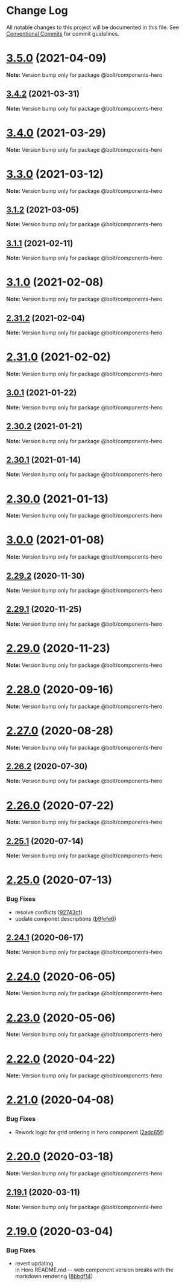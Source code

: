 # Change Log

All notable changes to this project will be documented in this file.
See [Conventional Commits](https://conventionalcommits.org) for commit guidelines.

# [3.5.0](https://github.com/boltdesignsystem/bolt/tree/master/packages/components/bolt-hero/compare/v3.4.3...v3.5.0) (2021-04-09)

**Note:** Version bump only for package @bolt/components-hero





## [3.4.2](https://github.com/boltdesignsystem/bolt/tree/master/packages/components/bolt-hero/compare/v3.4.1...v3.4.2) (2021-03-31)

**Note:** Version bump only for package @bolt/components-hero





# [3.4.0](https://github.com/boltdesignsystem/bolt/tree/master/packages/components/bolt-hero/compare/v3.3.1...v3.4.0) (2021-03-29)

**Note:** Version bump only for package @bolt/components-hero





# [3.3.0](https://github.com/boltdesignsystem/bolt/tree/master/packages/components/bolt-hero/compare/v3.2.0...v3.3.0) (2021-03-12)

**Note:** Version bump only for package @bolt/components-hero





## [3.1.2](https://github.com/boltdesignsystem/bolt/tree/master/packages/components/bolt-hero/compare/v3.1.1...v3.1.2) (2021-03-05)

**Note:** Version bump only for package @bolt/components-hero





## [3.1.1](https://github.com/boltdesignsystem/bolt/tree/master/packages/components/bolt-hero/compare/v3.1.0...v3.1.1) (2021-02-11)

**Note:** Version bump only for package @bolt/components-hero





# [3.1.0](https://github.com/boltdesignsystem/bolt/tree/master/packages/components/bolt-hero/compare/v2.31.2...v3.1.0) (2021-02-08)

**Note:** Version bump only for package @bolt/components-hero





## [2.31.2](https://github.com/boltdesignsystem/bolt/tree/master/packages/components/bolt-hero/compare/v2.31.1...v2.31.2) (2021-02-04)

**Note:** Version bump only for package @bolt/components-hero





# [2.31.0](https://github.com/boltdesignsystem/bolt/tree/master/packages/components/bolt-hero/compare/v2.30.2...v2.31.0) (2021-02-02)

**Note:** Version bump only for package @bolt/components-hero





## [3.0.1](https://github.com/boltdesignsystem/bolt/tree/master/packages/components/bolt-hero/compare/v3.0.0...v3.0.1) (2021-01-22)

**Note:** Version bump only for package @bolt/components-hero





## [2.30.2](https://github.com/boltdesignsystem/bolt/tree/master/packages/components/bolt-hero/compare/v2.30.1...v2.30.2) (2021-01-21)

**Note:** Version bump only for package @bolt/components-hero





## [2.30.1](https://github.com/boltdesignsystem/bolt/tree/master/packages/components/bolt-hero/compare/v2.30.0...v2.30.1) (2021-01-14)

**Note:** Version bump only for package @bolt/components-hero





# [2.30.0](https://github.com/boltdesignsystem/bolt/tree/master/packages/components/bolt-hero/compare/v2.29.3...v2.30.0) (2021-01-13)

**Note:** Version bump only for package @bolt/components-hero





# [3.0.0](https://github.com/boltdesignsystem/bolt/tree/master/packages/components/bolt-hero/compare/v2.29.3...v3.0.0) (2021-01-08)

**Note:** Version bump only for package @bolt/components-hero





## [2.29.2](https://github.com/boltdesignsystem/bolt/tree/master/packages/components/bolt-hero/compare/v2.29.1...v2.29.2) (2020-11-30)

**Note:** Version bump only for package @bolt/components-hero





## [2.29.1](https://github.com/boltdesignsystem/bolt/tree/master/packages/components/bolt-hero/compare/v2.29.0...v2.29.1) (2020-11-25)

**Note:** Version bump only for package @bolt/components-hero





# [2.29.0](https://github.com/boltdesignsystem/bolt/tree/master/packages/components/bolt-hero/compare/v2.28.0...v2.29.0) (2020-11-23)

**Note:** Version bump only for package @bolt/components-hero





# [2.28.0](https://github.com/boltdesignsystem/bolt/tree/master/packages/components/bolt-hero/compare/v2.27.1...v2.28.0) (2020-09-16)

**Note:** Version bump only for package @bolt/components-hero





# [2.27.0](https://github.com/boltdesignsystem/bolt/tree/master/packages/components/bolt-hero/compare/v2.27.0-alpha-calculator-2...v2.27.0) (2020-08-28)

**Note:** Version bump only for package @bolt/components-hero





## [2.26.2](https://github.com/boltdesignsystem/bolt/tree/master/packages/components/bolt-hero/compare/v2.26.1...v2.26.2) (2020-07-30)

**Note:** Version bump only for package @bolt/components-hero





# [2.26.0](https://github.com/boltdesignsystem/bolt/tree/master/packages/components/bolt-hero/compare/v2.25.1...v2.26.0) (2020-07-22)

**Note:** Version bump only for package @bolt/components-hero





## [2.25.1](https://github.com/boltdesignsystem/bolt/tree/master/packages/components/bolt-hero/compare/v2.25.0...v2.25.1) (2020-07-14)

**Note:** Version bump only for package @bolt/components-hero





# [2.25.0](https://github.com/boltdesignsystem/bolt/tree/master/packages/components/bolt-hero/compare/v2.22.2...v2.25.0) (2020-07-13)


### Bug Fixes

* resolve conflicts ([92743cf](https://github.com/boltdesignsystem/bolt/tree/master/packages/components/bolt-hero/commit/92743cf5734703ccfb94bc6d49e0a3d667e81fe3))
* update componet descriptions ([b9fefe6](https://github.com/boltdesignsystem/bolt/tree/master/packages/components/bolt-hero/commit/b9fefe6106eb74e3d4794a51443a2b576d9651d9))





## [2.24.1](https://github.com/boltdesignsystem/bolt/tree/master/packages/components/bolt-hero/compare/v2.24.0...v2.24.1) (2020-06-17)

**Note:** Version bump only for package @bolt/components-hero





# [2.24.0](https://github.com/boltdesignsystem/bolt/tree/master/packages/components/bolt-hero/compare/v2.23.0...v2.24.0) (2020-06-05)

**Note:** Version bump only for package @bolt/components-hero





# [2.23.0](https://github.com/boltdesignsystem/bolt/tree/master/packages/components/bolt-hero/compare/v2.22.1...v2.23.0) (2020-05-06)

**Note:** Version bump only for package @bolt/components-hero





# [2.22.0](https://github.com/boltdesignsystem/bolt/tree/master/packages/components/bolt-hero/compare/v2.21.1...v2.22.0) (2020-04-22)

**Note:** Version bump only for package @bolt/components-hero





# [2.21.0](https://github.com/boltdesignsystem/bolt/tree/master/packages/components/bolt-hero/compare/v2.20.2...v2.21.0) (2020-04-08)


### Bug Fixes

* Rework logic for grid ordering in hero component ([2adc65f](https://github.com/boltdesignsystem/bolt/tree/master/packages/components/bolt-hero/commit/2adc65f5d468cda611ccf7425d8b79825312b035))





# [2.20.0](https://github.com/boltdesignsystem/bolt/tree/master/packages/components/bolt-hero/compare/v2.19.1...v2.20.0) (2020-03-18)

**Note:** Version bump only for package @bolt/components-hero





## [2.19.1](https://github.com/boltdesignsystem/bolt/tree/master/packages/components/bolt-hero/compare/v2.19.0...v2.19.1) (2020-03-11)

**Note:** Version bump only for package @bolt/components-hero





# [2.19.0](https://github.com/boltdesignsystem/bolt/tree/master/packages/components/bolt-hero/compare/v2.18.1...v2.19.0) (2020-03-04)


### Bug Fixes

* revert updating <aside> in Hero README.md -- web component version breaks with the markdown rendering ([8bbdf14](https://github.com/boltdesignsystem/bolt/tree/master/packages/components/bolt-hero/commit/8bbdf1400048770940128387a45174f22bd24bda))
